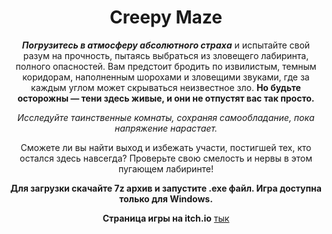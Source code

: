 <h1 align="center"><b>Creepy Maze</b></h1>

<p align="center"><b><i>Погрузитесь в атмосферу абсолютного страха</i></b> и испытайте свой разум на прочность, пытаясь выбраться из зловещего лабиринта, полного опасностей. Вам предстоит бродить по извилистым, темным коридорам, наполненным шорохами и зловещими звуками, где за каждым углом может скрываться неизвестное зло. <b>Но будьте осторожны — тени здесь живые, и они не отпустят вас так просто.</b></p>

<p align="center"><i>Исследуйте таинственные комнаты, сохраняя самообладание, пока напряжение нарастает.</i></p>

<p align="center">Сможете ли вы найти выход и избежать участи, постигшей тех, кто остался здесь навсегда? Проверьте свою смелость и нервы в этом пугающем лабиринте!</p>

<p align="center"><b>Для загрузки скачайте 7z архив и запустите .exe файл. Игра доступна только для Windows.</b></p>

<p align="center"><b>Страница игры на itch.io</b> <a href="https://greg5320.itch.io/creepy-maze">тык</a></p>

